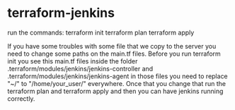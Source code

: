 # terraform-jenkins

run the commands:
terraform init
terraform plan
terraform apply


If you have some troubles with some file that we copy to the server you need to change some paths on the main.tf files.
Before you run terraform init you see this main.tf files inside the folder .terraform/modules/jenkins/jenkins-controller and .terraform/modules/jenkins/jenkins-agent
in those files you need to replace "~/" to "/home/your_user/" everywhere.
Once that you change that run the terraform plan and terraform apply and then you can have jenkins running correctly.
